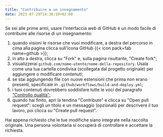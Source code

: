 ```yaml
---
title: "Contribuire a un insegnamento"
date: 2023-07-29T14:38:19+02:00
---
```


Se sei alle prime armi, usare l'interfaccia _web_ di GitHub è un modo facile di
contribuire alle risorse di un insegnamento:

1. quando visioni le risorse che vuoi modificare, a destra del percorso in cima
   alla pagina clicca sull'icona GitHub {{< icon pack=fab name=github >}};
2. in alto a destra, clicca su "Fork" e, sulla pagina risultante, "Create fork";
3. visualizzerai `github.com/nome-utente/nome-della-repository`. Usala come una
   tua cartella condivisa (scollegata dal progetto originale) per aggiungere o
   modificare contenuti;
4. se stai aggiungendo file con nuove estensioni che prima non erano presenti,
   specificale in `.github/workflows/build-and-deploy.yml`;
5. i tuoi contenuti dovrebbero soddisfare tutte le voci del paragrafo
   ["Controllo qualità"](..);
6. quando hai finito, apri la tendina "Contribute" e clicca su "Open pull
   request": scegli un titolo e un messaggio (opzionali) per descrivere il tuo
   lavoro, poi clicca su "Create pull request".

Hai appena richiesto che le tue modifiche siano integrate nella raccolta
originale. Una persona volontaria si occuperà di controllare e accettare la
richiesta.
